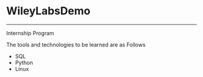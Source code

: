 # WileyLabsDemo
<hr/>
<p>Internship Program</p>
<p>The tools and technologies to be learned are as Follows</p>

<ul>
<li>SQL</li>
<li>Python</li>
<li>Linux</li>
</ul>
